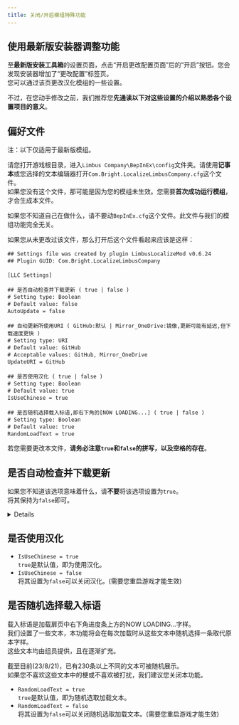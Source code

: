 ```yaml
---
title: 关闭/开启模组特殊功能
---
```


## 使用最新版安装器调整功能

至**最新版安装工具箱**的设置页面，点击“开启更改配置页面”后的“开启”按钮。您会发现安装器增加了“更改配置”标签页。  
您可以通过该页更改汉化模组的一些设置。

不过，在您动手修改之前，我们推荐您**先通读以下对这些设置的介绍以熟悉各个设置项目的意义**。

## 偏好文件

注：以下仅适用于最新版模组。

请您打开游戏根目录，进入`Limbus Company\BepInEx\config`文件夹。请使用**记事本**或您选择的文本编辑器打开`Com.Bright.LocalizeLimbusCompany.cfg`这个文件。  
如果您没有这个文件，那可能是因为您的模组未生效。您需要**首次成功运行模组**，才会生成本文件。

如果您不知道自己在做什么，请不要动`BepInEx.cfg`这个文件。此文件与我们的模组功能完全无关。

如果您从未更改过该文件，那么打开后这个文件看起来应该是这样：

```
## Settings file was created by plugin LimbusLocalizeMod v0.6.24
## Plugin GUID: Com.Bright.LocalizeLimbusCompany

[LLC Settings]

## 是否自动检查并下载更新 ( true | false )
# Setting type: Boolean
# Default value: false
AutoUpdate = false

## 自动更新所使用URI ( GitHub:默认 | Mirror_OneDrive:镜像,更新可能有延迟,但下载速度更快 )
# Setting type: URI
# Default value: GitHub
# Acceptable values: GitHub, Mirror_OneDrive
UpdateURI = GitHub

## 是否使用汉化 ( true | false )
# Setting type: Boolean
# Default value: true
IsUseChinese = true

## 是否随机选择载入标语,即右下角的[NOW LOADING...] ( true | false )
# Setting type: Boolean
# Default value: true
RandomLoadText = true
```

若您需要更改本文件，**请务必注意`true`和`false`的拼写，以及空格的存在**。

## 是否自动检查并下载更新
如果您不知道该选项意味着什么，请**不要**将该选项设置为`true`。  
将其保持为`false`即可。

<details>

自动检查并下载更新**不能**为您实时安装游戏更新。其只是自动下载新的更新内容，而**压缩包的展开和文件的替换仍需您来进行**。  
因此，我们仅建议**熟悉手动安装**的用户使用此功能。

若您选择启用此功能，请您同时检查并调整“**自动更新所使用URI**”项。

我们建议大部分用户选择 `Mirror_OneDrive`；若您与GitHub的连接**完全畅通**，则推荐您选择 `GitHub`。  
`Mirror_OneDrive` 基于我们的首尔服务器，并通过企业版OneDrive为您提供文件。因此，能够使用安装工具箱的用户，一般也能直接使用此下载方式。  
注：工具箱默认URI为 `GitHub`。若需更改为 `Mirror_OneDrive`，请将该行改写为 `UpdateURI = Mirror_OneDrive`。

自动更新将在检测到新版本之后在游戏开始之前弹出弹窗。弹窗样例如下：

![image](/img/page/Has_Update_Popup.png)

如果您希望**跳过一次更新提醒**，请点击**弹窗外的其他任何部分**即可。  
点击“OK”将会退出游戏并为您打开游戏根目录（就像弹窗本身所说的那样）。

如果您使用了本功能，那么**请一定记得及时删除自动下载到游戏根目录内的压缩包，以减少旧版文件堆积**！
</details>

## 是否使用汉化
- `IsUseChinese = true`  
`true`是默认值，即为使用汉化。
- `IsUseChinese = false`  
将其设置为`false`可以关闭汉化。(需要您重启游戏才能生效)

## 是否随机选择载入标语
载入标语是加载扉页中右下角进度条上方的NOW LOADING...字样。  
我们设置了一些文本，本功能将会在每次加载时从这些文本中随机选择一条取代原本字样。  
这些文本均由组员提供，且在逐渐扩充。

截至目前(23/8/21)，已有230条以上不同的文本可被随机展示。  
如果您不喜欢这些文本中的梗或不喜欢被打扰，我们建议您关闭本功能。

- `RandomLoadText = true`  
`true`是默认值，即为随机选取加载文本。
- `RandomLoadText = false`  
将其设置为`false`可以关闭随机选取加载文本。(需要您重启游戏才能生效)
